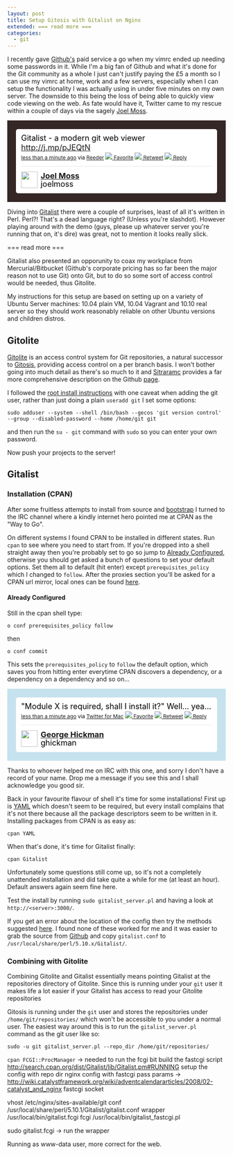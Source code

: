```yaml
---
layout: post
title: Setup Gitosis with Gitalist on Nginx
extended: === read more ===
categories:
  - git
---
```

I recently gave [Github's](https://github.com/) paid service a go when my vimrc ended up needing some passwords in it. While I'm a big fan of Github and what it's done for the Git community as a whole I just can't justify paying the £5 a month so I can use my vimrc at home, work and a few servers, especially when I can setup the functionality I was actually using in under five minutes on my own server. The downside to this being the loss of being able to quickly view code viewing on the web. As fate would have it, Twitter came to my rescue within a couple of days via the sagely [Joel Moss](http://developwithstyle.com/).

<!-- https://twitter.com/joelmoss/status/89637329731461121 -->
<!-- https://twitter.com/joelmoss/status/89637329731461121 --> <style type='text/css'>.bbpBox89637329731461121 {background:url(http://a1.twimg.com/images/themes/theme5/bg.gif) #352726;padding:20px;} p.bbpTweet{background:#fff;padding:10px 12px 10px 12px;margin:0;min-height:48px;color:#000;font-size:18px !important;line-height:22px;-moz-border-radius:5px;-webkit-border-radius:5px} p.bbpTweet span.metadata{display:block;width:100%;clear:both;margin-top:8px;padding-top:12px;height:40px;border-top:1px solid #fff;border-top:1px solid #e6e6e6} p.bbpTweet span.metadata span.author{line-height:19px} p.bbpTweet span.metadata span.author img{float:left;margin:0 7px 0 0px;width:38px;height:38px} p.bbpTweet a:hover{text-decoration:underline}p.bbpTweet span.timestamp{font-size:12px;display:block}</style> <div class='bbpBox89637329731461121'><p class='bbpTweet'>Gitalist - a modern git web viewer <a href="http://j.mp/pJEQtN" rel="nofollow">http://j.mp/pJEQtN</a><span class='timestamp'><a title='Sat Jul 09 10:09:39 +0000 2011' href='https://twitter.com/joelmoss/status/89637329731461121'>less than a minute ago</a> via <a href="http://reederapp.com" rel="nofollow">Reeder</a> <a href='http://twitter.com/intent/favorite?tweet_id=89637329731461121'><img src='http://si0.twimg.com/images/dev/cms/intents/icons/favorite.png' /> Favorite</a> <a href='http://twitter.com/intent/retweet?tweet_id=89637329731461121'><img src='http://si0.twimg.com/images/dev/cms/intents/icons/retweet.png' /> Retweet</a> <a href='http://twitter.com/intent/tweet?in_reply_to=89637329731461121'><img src='http://si0.twimg.com/images/dev/cms/intents/icons/reply.png' /> Reply</a></span><span class='metadata'><span class='author'><a href='http://twitter.com/joelmoss'><img src='http://a2.twimg.com/profile_images/1208340303/pocoyo_avatar_normal.png' /></a><strong><a href='http://twitter.com/joelmoss'>Joel Moss</a></strong><br/>joelmoss</span></span></p></div> <!-- end of tweet -->

Diving into [Gitalist](http://www.gitalist.com/) there were a couple of surprises, least of all it's written in Perl. Perl?! That's a dead language right? (Unless you're slashdot). However playing around with the demo (guys, please up whatever server you're running that on, it's dire) was great, not to mention it looks really slick.

=== read more ===

Gitalist also presented an opporunity to coax my workplace from Mercurial/Bitbucket (Github's corporate pricing has so far been the major reason not to use Git) onto Git, but to do so some sort of access control would be needed, thus Gitolite.

My instructions for this setup are based on setting up on a variety of Ubuntu Server machines: 10.04 plain VM, 10.04 Vagrant and 10.10 real server so they should work reasonably reliable on other Ubuntu versions and children distros.

## Gitolite
[Gitolite](https://github.com/sitaramc/gitolite) is an access control system for Git repositories, a natural successor to [Gitosis](http://scie.nti.st/2007/11/14/hosting-git-repositories-the-easy-and-secure-way), providing access control on a per branch basis. I won't bother going into much detail as there's so much to it and [Sitraramc](http://sitaramc.blogspot.com/) provides a far more comprehensive description on the Github [page](https://github.com/sitaramc/gitolite/wiki/).

I followed the [root install instructions](http://sitaramc.github.com/gitolite/doc/1-INSTALL.html#_root_method) with one caveat when adding the git user, rather than just doing a plain `useradd git` I set some options:

`sudo adduser --system --shell /bin/bash --gecos 'git version control' --group --disabled-password --home /home/git git`

and then run the `su - git` command with `sudo` so you can enter your own password.

Now push your projects to the server!

## Gitalist
### Installation (CPAN)
After some fruitless attempts to install from source and [bootstrap](http://search.cpan.org/dist/Gitalist/lib/Gitalist.pm#BOOTSTRAPPING) I turned to the IRC channel where a kindly internet hero pointed me at CPAN as the "Way to Go".

On different systems I found CPAN to be installed in different states. Run `cpan` to see where you need to start from. If you're dropped into a shell straight away then you're probably set to go so jump to [Already Configured](#already-configured), otherwise you should get asked a bunch of questions to set your default options. Set them all to default (hit enter) except `prerequisites_policy` which I changed to `follow`. After the proxies section you'll be asked for a CPAN url mirror, local ones can be found [here](http://www.cpan.org/SITES.html).

<h4 id="already-configured">Already Configured</h4>
Still in the cpan shell type:

`o conf prerequisites_policy follow`

then

`o conf commit`

This sets the `prerequisites_policy` to `follow` the default option, which saves you from hitting enter everytime CPAN discovers a dependency, or a dependency on a dependency and so on...

<!-- http://twitter.com/ghickman/statuses/89982230209904641 -->
<!-- http://twitter.com/ghickman/statuses/89982230209904641 --> <style type='text/css'>.bbpBox89982230209904641 {background:url(http://a1.twimg.com/images/themes/theme2/bg.gif) #C6E2EE;padding:20px;} p.bbpTweet{background:#fff;padding:10px 12px 10px 12px;margin:0;min-height:48px;color:#000;font-size:18px !important;line-height:22px;-moz-border-radius:5px;-webkit-border-radius:5px} p.bbpTweet span.metadata{display:block;width:100%;clear:both;margin-top:8px;padding-top:12px;height:40px;border-top:1px solid #fff;border-top:1px solid #e6e6e6} p.bbpTweet span.metadata span.author{line-height:19px} p.bbpTweet span.metadata span.author img{float:left;margin:0 7px 0 0px;width:38px;height:38px} p.bbpTweet a:hover{text-decoration:underline}p.bbpTweet span.timestamp{font-size:12px;display:block}</style> <div class='bbpBox89982230209904641'><p class='bbpTweet'>"Module X is required, shall I install it?" Well… yea…<span class='timestamp'><a title='Sun Jul 10 09:00:10 +0000 2011' href='http://twitter.com/ghickman/statuses/89982230209904641'>less than a minute ago</a> via <a href="http://itunes.apple.com/us/app/twitter/id409789998?mt=12" rel="nofollow">Twitter for Mac</a> <a href='http://twitter.com/intent/favorite?tweet_id=89982230209904641'><img src='http://si0.twimg.com/images/dev/cms/intents/icons/favorite.png' /> Favorite</a> <a href='http://twitter.com/intent/retweet?tweet_id=89982230209904641'><img src='http://si0.twimg.com/images/dev/cms/intents/icons/retweet.png' /> Retweet</a> <a href='http://twitter.com/intent/tweet?in_reply_to=89982230209904641'><img src='http://si0.twimg.com/images/dev/cms/intents/icons/reply.png' /> Reply</a></span><span class='metadata'><span class='author'><a href='http://twitter.com/ghickman'><img src='http://a0.twimg.com/profile_images/1258522839/gravatar_normal.jpeg' /></a><strong><a href='http://twitter.com/ghickman'>George Hickman</a></strong><br/>ghickman</span></span></p></div> <!-- end of tweet -->

Thanks to whoever helped me on IRC with this one, and sorry I don't have a record of your name. Drop me a message if you see this and I shall acknowledge you good sir.

Back in your favourite flavour of shell it's time for some installations! First up is [YAML](http://yaml.org) which doesn't seem to be required, but every install complains that it's not there because all the package descriptors seem to be written in it. Installing packages from CPAN is as easy as:

`cpan YAML`

When that's done, it's time for Gitalist finally:

`cpan Gitalist`

Unfortunately some questions still come up, so it's not a completely unattended installation and did take quite a while for me (at least an hour). Default answers again seem fine here.

Test the install by running `sudo gitalist_server.pl` and having a look at `http://<server>:3000/`.

If you get an error about the location of the config then try the methods suggested [here](http://search.cpan.org/dist/Gitalist/lib/Gitalist.pm#FOR_CPAN_INSTALLS). I found none of these worked for me and it was easier to grab the source from [Github](https://github.com/broquaint/Gitalist) and copy `gitalist.conf` to `/usr/local/share/perl/5.10.x/Gitalist/`.

### Combining with Gitolite
Combining Gitolite and Gitalist essentially means pointing Gitalist at the repositories directory of Gitolite. Since this is running under your `git` user it makes life a lot easier if your Gitalist has access to read your Gitolite repositories

Gitosis is running under the `git` user and stores the repositories under `/home/git/repositories/` which won't be accessible to you under a normal user. The easiest way around this is to run the `gitalist_server.pl` command as the git user like so:

`sudo -u git gitalist_server.pl --repo_dir /home/git/repositories/`


`cpan FCGI::ProcManager` -> needed to run the fcgi bit
build the fastcgi script http://search.cpan.org/dist/Gitalist/lib/Gitalist.pm#RUNNING
setup the config with repo dir
nginx config with fastcgi pass params -> http://wiki.catalystframework.org/wiki/adventcalendararticles/2008/02-catalyst_and_nginx
fastcgi socket

vhost   /etc/nginx/sites-available/git
conf    /usr/local/share/perl/5.10.1/Gitalist/gitalist.conf
wrapper /usr/local/bin/gitalist.fcgi
fcgi    /usr/local/bin/gitalist_fastcgi.pl

sudo gitalist.fcgi -> run the wrapper


Running as www-data user, more correct for the web.


